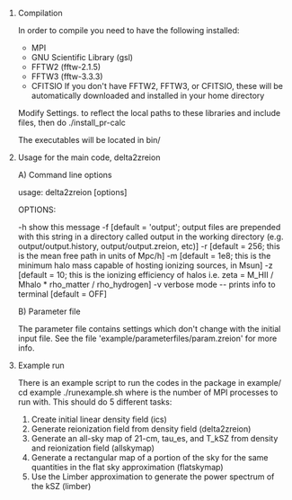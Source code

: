 1. Compilation

   In order to compile you need to have the following installed:
      - MPI 
      - GNU Scientific Library (gsl)
      - FFTW2 (fftw-2.1.5)
      - FFTW3 (fftw-3.3.3)
      - CFITSIO 
   If you don't have FFTW2, FFTW3, or CFITSIO, these will be automatically
   downloaded and installed in your home directory

   Modify Settings.<yourmachinename> to reflect the local paths to these
   libraries and include files, then do
	./install_pr-calc <yourmachinename>

   The executables will be located in bin/ 

2. Usage for the main code, delta2zreion

   A) Command line options

      usage: delta2zreion <parameterfile> [options]

      OPTIONS:

	-h show this message
     	-f <File base name> [default = 'output'; output files are prepended
      	   with this string in a directory called output in the working
      	   directory (e.g. output/output.history, output/output.zreion, etc)]
   	-r <Rmfp> [default = 256; this is the mean free path in units of Mpc/h]
   	-m <Mmin> [default = 1e8; this is the minimum halo mass
      	   capable of hosting ionizing sources, in Msun]
   	-z <zeta> [default =  10; this is the ionizing efficiency of halos
      	   i.e. zeta = M_HII / Mhalo * rho_matter / rho_hydrogen]
   	-v verbose mode -- prints info to terminal [default = OFF]

   B) Parameter file

      The parameter file contains settings which don't change with the initial
      input file. See the file 'example/parameterfiles/param.zreion' for more 
      info.

3. Example run

   There is an example script to run the codes in the package in  example/ 
      cd example
      ./runexample.sh <nprocs>
   where <nprocs> is the number of MPI processes to run with. This should
   do 5 different tasks:
      1. Create initial linear density field (ics)
      2. Generate reionization field from density field (delta2zreion)
      3. Generate an all-sky map of 21-cm, tau_es, and T_kSZ from density 
         and reionization field (allskymap)
      4. Generate a rectangular map of a portion of the sky for the same
         quantities in the flat sky approximation (flatskymap)
      5. Use the Limber approximation to generate the power spectrum of
         the kSZ (limber)







